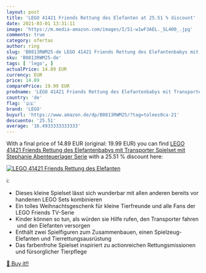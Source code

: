 ```yaml
---
layout: post
title: 'LEGO 41421 Friends Rettung des Elefanten at 25.51 % discount'
date: 2021-03-01 13:31:11
image: 'https://m.media-amazon.com/images/I/51-w1wF3AEL._SL400_.jpg'
comments: true
category: ofertas
author: ring
slug: 'B0813RWM25-de LEGO 41421 Friends Rettung des Elefantenbabys mit...'
sku: 'B0813RWM25-de'
tags: [ 'lego', ]
actualPrice: 14.89 EUR
currency: EUR
price: 14.89
comparePrice: 19.99 EUR
prodname: 'LEGO 41421 Friends Rettung des Elefantenbabys mit Transporter  Spielset mit Stephanie  Abenteuerlager Serie'
country: 'de'
flag: '🇩🇪'
brand: 'LEGO'
buyurl: 'https://www.amazon.de/dp/B0813RWM25/?tag=tolees0ca-21'
descuento: '25.51'
average: '16.4933333333333'
---
```


With a final price of 14.89 EUR (original: 19.99 EUR) you can find [LEGO 41421 Friends Rettung des Elefantenbabys mit Transporter  Spielset mit Stephanie  Abenteuerlager Serie](https://www.amazon.de/dp/B0813RWM25/?tag=tolees0ca-21) with a  25.51 % discount here:

[![LEGO 41421 Friends Rettung des Elefanten](https://m.media-amazon.com/images/I/51-w1wF3AEL._SL400_.jpg)](https://www.amazon.de/dp/B0813RWM25/?tag=tolees0ca-21)

ℹ️:

- Dieses kleine Spielset lässt sich wunderbar mit allen anderen bereits vorhandenen LEGO Sets kombinieren
- Ein tolles Weihnachtsgeschenk für kleine Tierfreunde und alle Fans der LEGO Friends TV-Serie
- Kinder können so tun, als würden sie Hilfe rufen, den Transporter fahren und den Elefanten versorgen
- Enthält zwei Spielfiguren zum Zusammenbauen, einen Spielzeug-Elefanten und Tierrettungsausrüstung
- Das farbenfrohe Spielset inspiriert zu actionreichen Rettungsmissionen und fürsorglicher Tierpflege

[🛒 Buy it!!](https://www.amazon.de/dp/B0813RWM25/?tag=tolees0ca-21)
